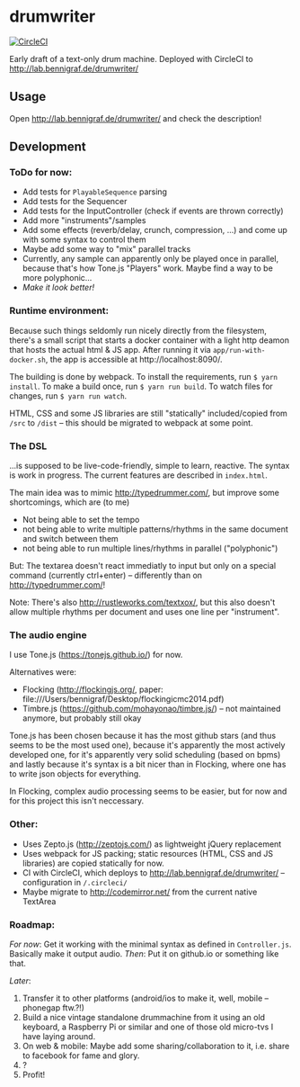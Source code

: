# drumwriter

[![CircleCI](https://circleci.com/gh/bennigraf/drumwriter.svg?style=shield)](https://circleci.com/gh/bennigraf/drumwriter)

Early draft of a text-only drum machine. Deployed with CircleCI to http://lab.bennigraf.de/drumwriter/

## Usage

Open http://lab.bennigraf.de/drumwriter/ and check the description!

## Development

### ToDo for now:

 - Add tests for `PlayableSequence` parsing
 - Add tests for the Sequencer
 - Add tests for the InputController (check if events are thrown correctly)
 - Add more "instruments"/samples
 - Add some effects (reverb/delay, crunch, compression, ...) and come up with some syntax to control them
 - Maybe add some way to "mix" parallel tracks
 - Currently, any sample can apparently only be played once in parallel, because that's how Tone.js "Players" work. Maybe find a way to be more polyphonic...
 - *Make it look better!*

### Runtime environment:

Because such things seldomly run nicely directly from the filesystem, there's a small script that starts a docker container with a light http deamon that hosts the actual html & JS app. After running it via `app/run-with-docker.sh`, the app is accessible at http://localhost:8090/.

The building is done by webpack. To install the requirements, run `$ yarn install`. To make a build once, run `$ yarn run build`. To watch files for changes, run `$ yarn run watch`. 

HTML, CSS and some JS libraries are still "statically" included/copied from `/src` to `/dist` – this should be migrated to webpack at some point.

### The DSL 

...is supposed to be live-code-friendly, simple to learn, reactive. The syntax is work in progress. The current features are described in `index.html`.

The main idea was to mimic http://typedrummer.com/, but improve some shortcomings, which are (to me)

 * Not being able to set the tempo
 * not being able to write multiple patterns/rhythms in the same document and switch between them
 * not being able to run multiple lines/rhythms in parallel ("polyphonic")

But: The textarea doesn't react immediatly to input but only on a special command (currently ctrl+enter) – differently than on http://typedrummer.com/!

Note: There's also http://rustleworks.com/textxox/, but this also doesn't allow multiple rhythms per document and uses one line per "instrument".

### The audio engine

I use Tone.js (https://tonejs.github.io/) for now.

Alternatives were:

 * Flocking (http://flockingjs.org/, paper: file:///Users/bennigraf/Desktop/flockingicmc2014.pdf) 
 * Timbre.js (https://github.com/mohayonao/timbre.js/) – not maintained anymore, but probably still okay

Tone.js has been chosen because it has the most github stars (and thus seems to be the most used one), because it's apparently the most actively developed one, for it's apparently very solid scheduling (based on bpms) and lastly because it's syntax is a bit nicer than in Flocking, where one has to write json objects for everything. 

In Flocking, complex audio processing seems to be easier, but for now and for this project this isn't neccessary.

### Other:

 * Uses Zepto.js (http://zeptojs.com/) as lightweight jQuery replacement
 * Uses webpack for JS packing; static resources (HTML, CSS and JS libraries) are copied statically for now.
 * CI with CircleCI, which deploys to http://lab.bennigraf.de/drumwriter/ – configuration in `/.circleci/`
 * Maybe migrate to http://codemirror.net/ from the current native TextArea
 
### Roadmap:

*For now*: Get it working with the minimal syntax as defined in `Controller.js`. Basically make it output audio. *Then*: Put it on github.io or something like that.

*Later*: 

 1. Transfer it to other platforms (android/ios to make it, well, mobile – phonegap ftw.?!)
 2. Build a nice vintage standalone drummachine from it using an old keyboard, a Raspberry Pi or similar and one of those old micro-tvs I have laying around.
 3. On web & mobile: Maybe add some sharing/collaboration to it, i.e. share to facebook for fame and glory.
 4. ?
 5. Profit!
